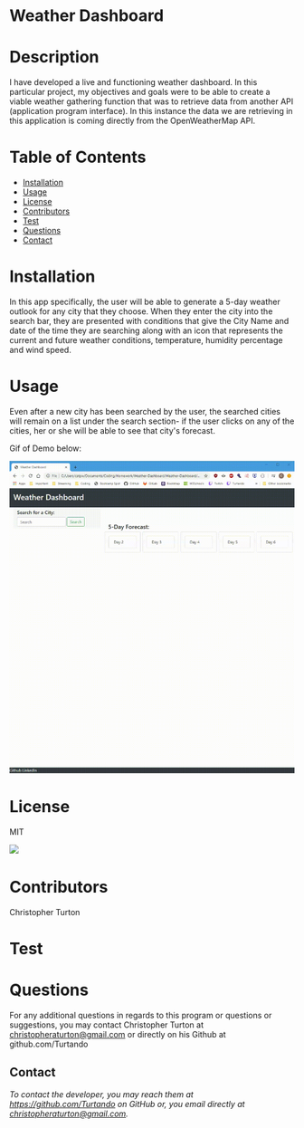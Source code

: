 

# Weather Dashboard


# Description 
I have developed a live and functioning weather dashboard. In this particular project, my objectives and goals were to be able to create a viable weather gathering function that was to retrieve data from another API (application program interface). In this instance the data we are retrieving in this application is coming directly from the OpenWeatherMap API.


# Table of Contents 
* [Installation](#installation)
* [Usage](#usage)
* [License](#license)
* [Contributors](#contributors)
* [Test](#test)
* [Questions](#questions)
* [Contact](#contact)

# Installation
 
In this app specifically, the user will be able to generate a 5-day weather outlook for any city that they choose. When they enter the city into the search bar, they are presented with conditions that give the City Name and date of the time they are searching along with an icon that represents the current and future weather conditions, temperature, humidity percentage and wind speed.


# Usage

Even after a new city has been searched by the user, the searched cities will remain on a list under the search section- if the user clicks on any of the cities, her or she will be able to see that city's forecast.

Gif of Demo below:

![](./Assets/weatherdashboarddemo.gif)


# License

MIT

![](https://img.shields.io/badge/build-readme-green)


# Contributors

Christopher Turton


# Test




# Questions

For any additional questions in regards to this program or questions or suggestions, you may contact Christopher Turton at christopheraturton@gmail.com or directly on his Github at github.com/Turtando 


## Contact
*To contact the developer, you may reach them at https://github.com/Turtando on GitHub or, you email directly at christopheraturton@gmail.com.*

